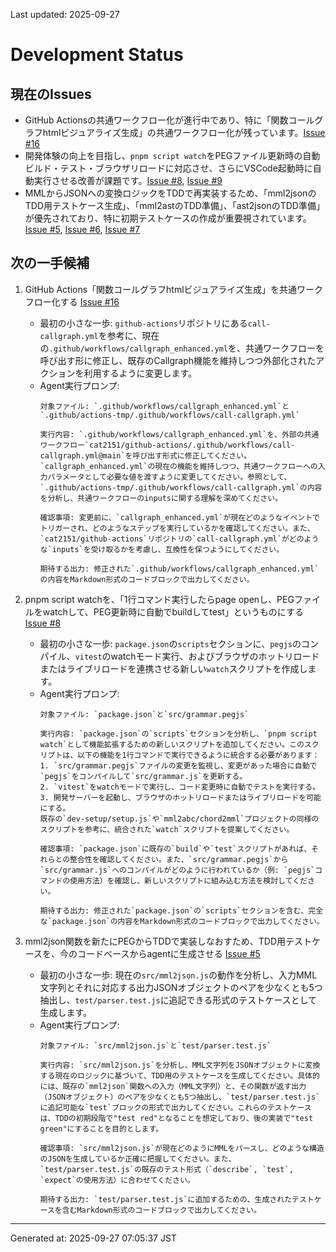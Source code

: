 Last updated: 2025-09-27

# Development Status

## 現在のIssues
- GitHub Actionsの共通ワークフロー化が進行中であり、特に「関数コールグラフhtmlビジュアライズ生成」の共通ワークフロー化が残っています。[Issue #16](../issue-notes/16.md)
- 開発体験の向上を目指し、`pnpm script watch`をPEGファイル更新時の自動ビルド・テスト・ブラウザリロードに対応させ、さらにVSCode起動時に自動実行させる改善が課題です。[Issue #8](../issue-notes/8.md), [Issue #9](../issue-notes/9.md)
- MMLからJSONへの変換ロジックをTDDで再実装するため、「mml2jsonのTDD用テストケース生成」、「mml2astのTDD準備」、「ast2jsonのTDD準備」が優先されており、特に初期テストケースの作成が重要視されています。[Issue #5](../issue-notes/5.md), [Issue #6](../issue-notes/6.md), [Issue #7](../issue-notes/7.md)

## 次の一手候補
1.  GitHub Actions「関数コールグラフhtmlビジュアライズ生成」を共通ワークフロー化する [Issue #16](../issue-notes/16.md)
    -   最初の小さな一歩: `github-actions`リポジトリにある`call-callgraph.yml`を参考に、現在の`.github/workflows/callgraph_enhanced.yml`を、共通ワークフローを呼び出す形に修正し、既存のCallgraph機能を維持しつつ外部化されたアクションを利用するように変更します。
    -   Agent実行プロンプ:
        ```
        対象ファイル: `.github/workflows/callgraph_enhanced.yml`と`.github/actions-tmp/.github/workflows/call-callgraph.yml`

        実行内容: `.github/workflows/callgraph_enhanced.yml`を、外部の共通ワークフロー`cat2151/github-actions/.github/workflows/call-callgraph.yml@main`を呼び出す形式に修正してください。`callgraph_enhanced.yml`の現在の機能を維持しつつ、共通ワークフローへの入力パラメータとして必要な値を渡すように変更してください。参照として、`.github/actions-tmp/.github/workflows/call-callgraph.yml`の内容を分析し、共通ワークフローのinputsに関する理解を深めてください。

        確認事項: 変更前に、`callgraph_enhanced.yml`が現在どのようなイベントでトリガーされ、どのようなステップを実行しているかを確認してください。また、`cat2151/github-actions`リポジトリの`call-callgraph.yml`がどのような`inputs`を受け取るかを考慮し、互換性を保つようにしてください。

        期待する出力: 修正された`.github/workflows/callgraph_enhanced.yml`の内容をMarkdown形式のコードブロックで出力してください。
        ```

2.  pnpm script watchを、「1行コマンド実行したらpage openし、PEGファイルをwatchして、PEG更新時に自動でbuildしてtest」というものにする [Issue #8](../issue-notes/8.md)
    -   最初の小さな一歩: `package.json`の`scripts`セクションに、`pegjs`のコンパイル、`vitest`のwatchモード実行、およびブラウザのホットリロードまたはライブリロードを連携させる新しい`watch`スクリプトを作成します。
    -   Agent実行プロンプ:
        ```
        対象ファイル: `package.json`と`src/grammar.pegjs`

        実行内容: `package.json`の`scripts`セクションを分析し、`pnpm script watch`として機能拡張するための新しいスクリプトを追加してください。このスクリプトは、以下の機能を1行コマンドで実行できるように統合する必要があります：
        1. `src/grammar.pegjs`ファイルの変更を監視し、変更があった場合に自動で`pegjs`をコンパイルして`src/grammar.js`を更新する。
        2. `vitest`をwatchモードで実行し、コード変更時に自動でテストを実行する。
        3. 開発サーバーを起動し、ブラウザのホットリロードまたはライブリロードを可能にする。
        既存の`dev-setup/setup.js`や`mml2abc/chord2mml`プロジェクトの同様のスクリプトを参考に、統合された`watch`スクリプトを提案してください。

        確認事項: `package.json`に既存の`build`や`test`スクリプトがあれば、それらとの整合性を確認してください。また、`src/grammar.pegjs`から`src/grammar.js`へのコンパイルがどのように行われているか（例: `pegjs`コマンドの使用方法）を確認し、新しいスクリプトに組み込む方法を検討してください。

        期待する出力: 修正された`package.json`の`scripts`セクションを含む、完全な`package.json`の内容をMarkdown形式のコードブロックで出力してください。
        ```

3.  mml2json関数を新たにPEGからTDDで実装しなおすため、TDD用テストケースを、今のコードベースからagentに生成させる [Issue #5](../issue-notes/5.md)
    -   最初の小さな一歩: 現在の`src/mml2json.js`の動作を分析し、入力MML文字列とそれに対応する出力JSONオブジェクトのペアを少なくとも5つ抽出し、`test/parser.test.js`に追記できる形式のテストケースとして生成します。
    -   Agent実行プロンプ:
        ```
        対象ファイル: `src/mml2json.js`と`test/parser.test.js`

        実行内容: `src/mml2json.js`を分析し、MML文字列をJSONオブジェクトに変換する現在のロジックに基づいて、TDD用のテストケースを生成してください。具体的には、既存の`mml2json`関数への入力（MML文字列）と、その関数が返す出力（JSONオブジェクト）のペアを少なくとも5つ抽出し、`test/parser.test.js`に追記可能な`test`ブロックの形式で出力してください。これらのテストケースは、TDDの初期段階で"test red"となることを想定しており、後の実装で"test green"にすることを目的とします。

        確認事項: `src/mml2json.js`が現在どのようにMMLをパースし、どのような構造のJSONを生成しているか正確に把握してください。また、`test/parser.test.js`の既存のテスト形式（`describe`, `test`, `expect`の使用方法）に合わせてください。

        期待する出力: `test/parser.test.js`に追加するための、生成されたテストケースを含むMarkdown形式のコードブロックで出力してください。

---
Generated at: 2025-09-27 07:05:37 JST
